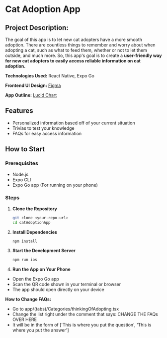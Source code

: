 # Cat Adoption App

## Project Description:
The goal of this app is to let new cat adopters have a more smooth adoption. There are countless things to remember and worry about when adopting a cat, such as what to feed them, whether or not to let them outside, and much more. So, this app's goal is to create a **user-friendly way for new cat adopters to easily access reliable information on cat adoption.**

**Technologies Used:**
React Native, Expo Go

**Frontend UI Design:** [Figma](https://www.figma.com/design/DDKC8hf5LSOV17jN65XbSx/Cat-Adoption-App?node-id=0-1&t=lS9hk7dvvQ5xKScA-1)

**App Outline:** [Lucid Chart](https://lucid.app/lucidchart/0acb1c8e-a834-45c1-968c-c90e666027a9/edit?invitationId=inv_150ff306-57ce-496f-81bb-c18887997127&page=0_0#)

## Features  
- Personalized information based off of your current situation
- Trivias to test your knowledge
- FAQs for easy access information

## How to Start
### Prerequisites
- Node.js 
- Expo CLI
- Expo Go app (For running on your phone)

### Steps
1. **Clone the Repository**  
   ```bash
   git clone <your-repo-url>
   cd catAdoptionApp

2. **Install Dependencies**
   ```bash
   npm install

3. **Start the Development Server**
   ```bash
   npm run ios

4. **Run the App on Your Phone**
- Open the Expo Go app
- Scan the QR code shown in your terminal or browser
- The app should open directly on your device

**How to Change FAQs:** 
- Go to app/(tabs)/Categories/thinkingOfAdopting.tsx
- Change the list right under the comment that says: CHANGE THE FAQs OVER HERE
- It will be in the form of ['This is where you put the question', 'This is where you put the answer']
